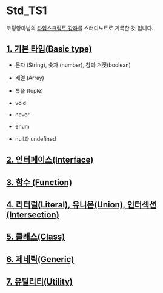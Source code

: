 # Std_TS1

코딩앙마님의 [타입스크립트 강좌](https://www.youtube.com/watch?v=5oGAkQsGWkc&list=PLZKTXPmaJk8KhKQ_BILr1JKCJbR0EGlx0)를 스터디노트로 기록한 것 입니다.



## [1. 기본 타입(Basic type)](https://github.com/AidenLee0408/Std_TS1/blob/main/%231_Basic/Basic.md)

- 문자 (String), 숫자 (number), 참과 거짓(boolean)

- 배열 (Array)

- 튜플 (tuple)

- void

- never

- enum

- null과 undefined

  

## [2. 인터페이스(Interface)](https://github.com/AidenLee0408/Std_TS1/blob/main/%232_Inteface/Interface.md)



## [3. 함수 (Function)](https://github.com/AidenLee0408/Std_TS1/blob/main/%233_Function/Function.md)



## [4. 리터럴(Literal), 유니온(Union), 인터섹션(Intersection)](https://github.com/AidenLee0408/Std_TS1/blob/main/%234_Literal%2CUnion%2CIntersection/Literal%2CUnion%2CIntersection.md)



## [5. 클래스(Class)](https://github.com/AidenLee0408/Std_TS1/blob/main/%235_Class/Class.md)



## [6. 제네릭(Generic)](https://github.com/AidenLee0408/Std_TS1/blob/main/%236_Generic/Generic.md)



## [7. 유틸리티(Utility)](https://github.com/AidenLee0408/Std_TS1/blob/main/%237_Utility/Utility.md)
